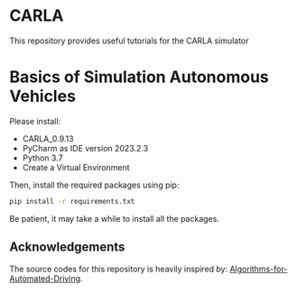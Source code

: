 # CARLA
This repository provides useful tutorials for the CARLA simulator

# Basics of Simulation Autonomous Vehicles

Please install:
- CARLA_0.9.13
- PyCharm as IDE version 2023.2.3
- Python 3.7
- Create a Virtual Environment

Then, install the required packages using pip:
```bash
pip install -r requirements.txt
```
Be patient, it may take a while to install all the packages.

## Acknowledgements
The source codes for this repository is heavily inspired by: 
[Algorithms-for-Automated-Driving](https://github.com/thomasfermi/Algorithms-for-Automated-Driving).